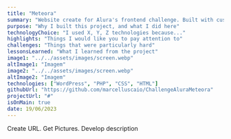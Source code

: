 ```yaml
---
title: "Meteora"
summary: "Website create for Alura's frontend challenge. Built with custom WordPress Theme."
purpose: "Why I built this project, and what I did here"
technologyChoice: "I used X, Y, Z technologies because..."
highlights: "Things I would like you to pay attention to"
challenges: "Things that were particularly hard"
lessonsLearned: "What I learned from the project"
image1: "../../assets/images/screen.webp"
altImage1: "Imagem"
image2: "../../assets/images/screen.webp"
altImage2: "Imagem"
technologies: ["WordPress", "PHP", "CSS", "HTML"]
githubUrl: "https://github.com/marcelluscaio/ChallengeAluraMeteora"
projectUrl: "#"
isOnMain: true
date: 19/06/2023
---
```


Create URL. Get Pictures. Develop description
